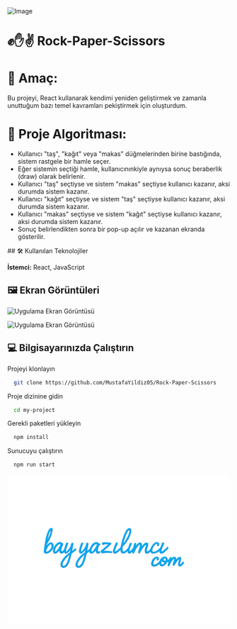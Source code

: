 <img src="https://uploads.jovemnerd.com.br/wp-content/uploads/2020/06/gravitu-falls-dica-de-desenho.jpg" alt="Image" />

# ✊✋✌️ Rock-Paper-Scissors
<h1>🎯 Amaç:</h1>
Bu projeyi, React kullanarak kendimi yeniden geliştirmek ve zamanla unuttuğum bazı temel kavramları pekiştirmek için oluşturdum.
<h1>🧠 Proje Algoritması:</h1>
<ul>
<li>Kullanıcı "taş", "kağıt" veya "makas" düğmelerinden birine bastığında, sistem rastgele bir hamle seçer.</li>

<li>Eğer sistemin seçtiği hamle, kullanıcınınkiyle aynıysa sonuç beraberlik (draw) olarak belirlenir.</li>

<li>Kullanıcı "taş" seçtiyse ve sistem "makas" seçtiyse kullanıcı kazanır, aksi durumda sistem kazanır.</li>

<li>Kullanıcı "kağıt" seçtiyse ve sistem "taş" seçtiyse kullanıcı kazanır, aksi durumda sistem kazanır.</li>

<li>Kullanıcı "makas" seçtiyse ve sistem "kağıt" seçtiyse kullanıcı kazanır, aksi durumda sistem kazanır.</li>

<li>Sonuç belirlendikten sonra bir pop-up açılır ve kazanan ekranda gösterilir.</li></ul>
## 🛠 Kullanılan Teknolojiler

**İstemci:** React, JavaScript

## 🖼️ Ekran Görüntüleri

![Uygulama Ekran Görüntüsü](./public/images/Image1.png)

![Uygulama Ekran Görüntüsü](./public/images/Image2.png)
  
## 💻 Bilgisayarınızda Çalıştırın

Projeyi klonlayın

```bash
  git clone https://github.com/MustafaYildiz05/Rock-Paper-Scissors
```

Proje dizinine gidin

```bash
  cd my-project
```

Gerekli paketleri yükleyin

```bash
  npm install
```

Sunucuyu çalıştırın

```bash
  npm run start
```



![LOGO](./public/images/LOGO.png)
